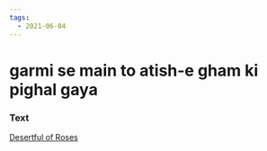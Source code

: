 ```yaml
---
tags:
  - 2021-06-04
---
```

# garmi se main to atish-e gham ki pighal gaya

### Text
[Desertful of Roses](http://www.columbia.edu/itc/mealac/pritchett/00garden/00c/0039/index_0039.html)

